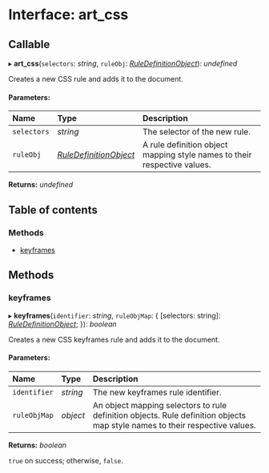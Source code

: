 # Interface: art\_css

## Callable

▸ **art_css**(`selectors`: *string*, `ruleObj`: [*RuleDefinitionObject*](ruledefinitionobject.md)): *undefined*

Creates a new CSS rule and adds it to the document.

#### Parameters:

Name | Type | Description |
:------ | :------ | :------ |
`selectors` | *string* |   The selector of the new rule.    |
`ruleObj` | [*RuleDefinitionObject*](ruledefinitionobject.md) |   A rule definition object mapping style names to their respective values.    |

**Returns:** *undefined*

## Table of contents

### Methods

- [keyframes](art_css.md#keyframes)

## Methods

### keyframes

▸ **keyframes**(`identifier`: *string*, `ruleObjMap`: { [selectors: string]: [*RuleDefinitionObject*](ruledefinitionobject.md);  }): *boolean*

Creates a new CSS keyframes rule and adds it to the document.

#### Parameters:

Name | Type | Description |
:------ | :------ | :------ |
`identifier` | *string* |   The new keyframes rule identifier.    |
`ruleObjMap` | *object* |   An object mapping selectors to rule definition objects. Rule definition objects map style names to their respective values.    |

**Returns:** *boolean*

`true` on success; otherwise, `false`.
